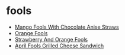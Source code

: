 # fools

 * [Mango Fools With Chocolate Anise Straws](../index/m/mango-fools-with-chocolate-anise-straws-103339.json)
 * [Orange Fools](../index/o/orange-fools-14991.json)
 * [Strawberry And Orange Fools](../index/s/strawberry-and-orange-fools-1954.json)
 * [April Fools Grilled Cheese Sandwich](../index/a/april-fools-grilled-cheese-sandwich.json)
